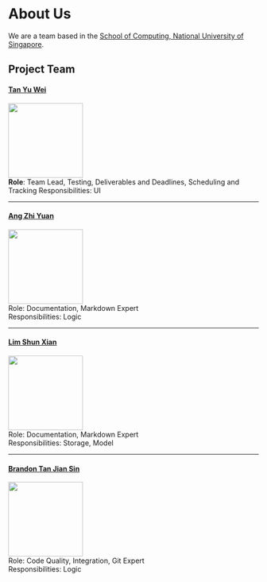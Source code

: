 # About Us

We are a team based in the [School of Computing, National University of Singapore](http://www.comp.nus.edu.sg).

## Project Team

#### [Tan Yu Wei](http://github.com/loveandbejoyful) <br>
<img src="images/TanYuWei.jpg" width="150"><br>
**Role**: Team Lead, Testing, Deliverables and Deadlines, Scheduling and Tracking
Responsibilities: UI

-----

#### [Ang Zhi Yuan](http://github.com/ang-zy)
<img src="images/AngZhiYuan.jpg" width="150"><br>
Role: Documentation, Markdown Expert <br>
Responsibilities: Logic

-----

#### [Lim Shun Xian](http://github.com/crsytral)
<img src="images/LimShunXian.jpg" width="150"><br>
Role: Documentation, Markdown Expert <br>
Responsibilities: Storage, Model

-----

#### [Brandon Tan Jian Sin](http://github.com/brandontjs)
<img src="images/BrandonTanJianSin.jpg" width="150"><br>
Role: Code Quality, Integration, Git Expert <br>
Responsibilities: Logic

